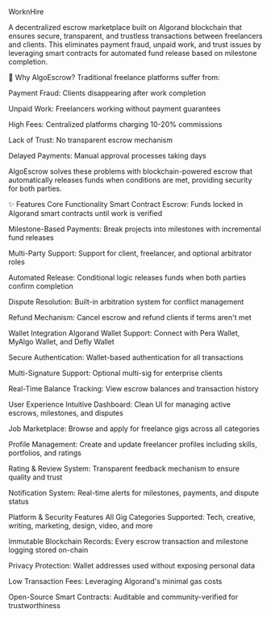 WorknHire

A decentralized escrow marketplace built on Algorand blockchain that ensures secure, transparent, and trustless transactions between freelancers and clients. This eliminates payment fraud, unpaid work, and trust issues by leveraging smart contracts for automated fund release based on milestone completion.

🌟 Why AlgoEscrow?
Traditional freelance platforms suffer from:

Payment Fraud: Clients disappearing after work completion

Unpaid Work: Freelancers working without payment guarantees

High Fees: Centralized platforms charging 10-20% commissions

Lack of Trust: No transparent escrow mechanism

Delayed Payments: Manual approval processes taking days

AlgoEscrow solves these problems with blockchain-powered escrow that automatically releases funds when conditions are met, providing security for both parties.



✨ Features
Core Functionality
Smart Contract Escrow: Funds locked in Algorand smart contracts until work is verified

Milestone-Based Payments: Break projects into milestones with incremental fund releases

Multi-Party Support: Support for client, freelancer, and optional arbitrator roles

Automated Release: Conditional logic releases funds when both parties confirm completion

Dispute Resolution: Built-in arbitration system for conflict management

Refund Mechanism: Cancel escrow and refund clients if terms aren't met



Wallet Integration
Algorand Wallet Support: Connect with Pera Wallet, MyAlgo Wallet, and Defly Wallet

Secure Authentication: Wallet-based authentication for all transactions

Multi-Signature Support: Optional multi-sig for enterprise clients

Real-Time Balance Tracking: View escrow balances and transaction history



User Experience
Intuitive Dashboard: Clean UI for managing active escrows, milestones, and disputes

Job Marketplace: Browse and apply for freelance gigs across all categories

Profile Management: Create and update freelancer profiles including skills, portfolios, and ratings

Rating & Review System: Transparent feedback mechanism to ensure quality and trust

Notification System: Real-time alerts for milestones, payments, and dispute status



Platform & Security Features
All Gig Categories Supported: Tech, creative, writing, marketing, design, video, and more

Immutable Blockchain Records: Every escrow transaction and milestone logging stored on-chain

Privacy Protection: Wallet addresses used without exposing personal data

Low Transaction Fees: Leveraging Algorand's minimal gas costs

Open-Source Smart Contracts: Auditable and community-verified for trustworthiness
